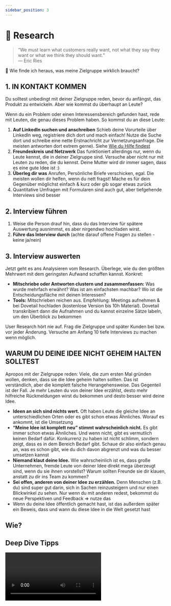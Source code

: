 ```yaml
---
sidebar_position: 3
---
```


# 🔎 Research

> “We must learn what customers really want, not what they say they want or what we think they should want.”\
> ― Eric Ries

<Callout>
  🤔 Wie finde ich heraus, was meine Zielgruppe wirklich braucht?
</Callout>

## 1. IN KONTAKT KOMMEN

Du solltest unbedingt mit deiner Zielgruppe reden, bevor du anfängst, das Produkt zu entwickeln. Aber wie kommst du überhaupt an Leute?

Wenn du ein Problem oder einen Interessensbereich gefunden hast, rede mit Leuten, die genau dieses Problem haben. So kommst du an diese Leute:

1. **Auf LinkedIn suchen und anschreiben**
Schieb deine Vorurteile über LinkedIn weg, registriere dich dort und mach einfach! Nutze die Suche dort und schreibe eine nette Erstnachricht zur Vernetzungsanfrage. Die meisten antworten dort extrem gerne). Siehe <ins> [Wie du Hilfe findest](https://www.notion.so/Wie-du-Hilfe-findest-95f7ab5746634edcb462950c27e5ea72?pvs=21)</ins>
2. **Freundeskreis und Netzwerk**
Das funktioniert allerdings nur, wenn du Leute kennst, die in deiner Zielgruppe sind. Versuche aber nicht nur mit Leuten zu reden, die du kennst. Deine Mutter wird dir immer sagen, dass es eine gute Idee ist :)
3. **Überleg dir was**
Anrufen, Persönliche Briefe verschicken, egal. Die meisten wollen dir helfen, wenn du nett fragst! Mache es für dein Gegenüber möglichst einfach & kurz oder gib sogar etwas zurück
4. Quantitative Umfragen mit Formularen sind auch gut, aber tiefgehende Interviews sind besser

## 2. Interview führen
1. Weise die Person drauf hin, dass du das Interview für spätere Auswertung ausnimmst, es aber nirgendwo hochladen wirst.
2. **Führe das Interview durch** (achte darauf offene Fragen zu stellen - keine ja/nein)


## 3. Interview auswerten

Jetzt geht es ans Analysieren vom Research. Überlege, wie du den größten Mehrwert mit dem geringsten Aufwand schaffen kannst. Konkret:

- **Mitschriebe oder Antworten clustern und zusammenfassen:** Was wurde mehrfach erwähnt? Was ist am einfachsten machbar? Wo ist die Entscheidungsfläche mit deinen Interessen?
- **Tools:** Mitschrieben reichen aus. Empfehlung: Meetings aufnehmen & bei Dovetail hochladen (kostenlose Version bis 10h Material). Dovetail transkribiert dann die Aufnahmen und du kannst einzelne Sätze labeln, um den Überblick zu bekommen

User Research hört nie auf. Frag die Zielgruppe und später Kunden bei bzw. vor jeder Änderung. Versuche am Anfang 10 tiefe Interviews zu machen wenn möglich.



## WARUM DU DEINE IDEE NICHT GEHEIM HALTEN SOLLTEST

Apropos mit der Zielgruppe reden: Viele, die zum ersten Mal gründen wollen, denken, dass sie die Idee geheim halten sollten.
Das ist verständlich, aber die komplett falsche Herangehensweise. Das Gegenteil ist der Fall. Je mehr Leuten du von deiner Idee erzählst, desto mehr hilfreiche Rückmeldungen wirst du bekommen und desto besser wird deine Idee.

- **Ideen an sich sind nichts wert.** Oft haben Leute die gleiche Idee an unterschiedlichen Orten oder es gibt schon etwas Ähnliches. Worauf es ankommt, ist die Umsetzung
‍
- **“Meine Idee ist komplett neu” stimmt wahrscheinlich nicht.** Es gibt immer schon etwas Ähnliches. Und wenn nicht, gibt es vermutlich keinen Bedarf dafür. Konkurrenz zu haben ist nicht schlimm, sondern zeigt, dass es in dem Bereich Bedarf gibt. Schaue dir also einfach genau an, was es schon gibt, wie du dich davon abgrenzt und was du besser umsetzen kannst
‍
- **Niemand klaut deine Idee.** Wie wahrscheinlich ist es, dass große Unternehmen, fremde Leute von deiner Idee direkt mega überzeugt sind, wenn du sie ihnen vorstellst? Warum sollten Freunde sie dir klauen, anstatt zu dir ins Team zu kommen?
‍
- **Sei offen, anderen von deiner Idee zu erzählen.** Denn Menschen (z.B. du) sind super gut darin, sich in Sachen reinzusteigern und nur einen Blickwinkel zu sehen. Nur wenn du mit anderen redest, bekommst du neue Perspektiven und Feedback ⇒ nutze das
‍
- Wenn du deine Idee öffentlich gemacht hast, ist das außerdem später ein Beweis, dass und wann du diese Idee in die Welt gesetzt hast

## Wie?

<Tooltipp
  toolName="Notion"
  toolDescription="Kopiere dir einfach ein User Interview Template"
  toolSource="https://www.notion.so/de-de/templates/category/user-interviews"
  buttonText="Zu den Templates"
/>

## Deep Dive Tipps

<Grid>
  <Video sourceId="z1iF1c8w5Lg" />
  <Video sourceId="MT4Ig2uqjTc" />
  <Video sourceId="2wF9tWSugm4" />
  <Video sourceId="sVUKjCkEt3I" />
</Grid>

